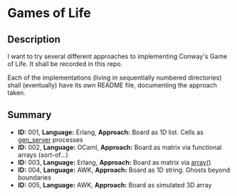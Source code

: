 Games of Life
=============


Description
-----------
I want to try several different approaches to implementing Conway's Game of
Life. It shall be recorded in this repo.

Each of the implementations (living in sequentially numbered directories) shall
(eventually) have its own README file, documenting the approach taken.


Summary
-------
* __ID:__ 001,
  __Language:__ Erlang,
  __Approach:__ Board as 1D list. Cells as [gen_server] processes
* __ID:__ 002,
  __Language:__ OCaml,
  __Approach:__ Board as matrix via functional arrays (sort-of...)
* __ID:__ 003,
  __Language:__ Erlang,
  __Approach:__ Board as matrix via [array()]
* __ID:__ 004,
  __Language:__ AWK,
  __Approach:__ Board as 1D string. Ghosts beyond boundaries
* __ID:__ 005,
  __Language:__ AWK,
  __Approach:__ Board as simulated 3D array


[array()]: http://www.erlang.org/doc/man/array.html "Which is not actually an array, but an integer-keyed tree."
[gen_server]: http://www.erlang.org/doc/man/gen_server.html
